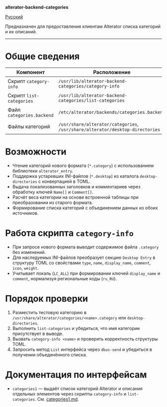 **alterator-backend-categories**

[Русский](README.ru_RU.md)

Предназначен для предоставления клиентам Alterator списка категорий и их описаний.

---

# Общие сведения
| Компонент | Расположение | Назначение |
| --------- | ------------ | ---------- |
| Скрипт `category-info` | `/usr/lib/alterator-backend-categories/category-info` | Возвращает описание категории в формате TOML. |
| Скрипт `list-categories` | `/usr/lib/alterator-backend-categories/list-categories` | Выводит доступные категории Alterator. |
| Файл `categories.backend` | `/etc/alterator/backends/categories.backend` | Реализует backend интерфейса `org.altlinux.alterator.categories1`. |
| Файлы категорий | `/usr/share/alterator/categories`, `/usr/share/alterator/desktop-directories` | Источники данных нового и наследуемого формата. |

# Возможности
- Чтение категорий нового формата (`*.category`) с использованием библиотеки `alterator_entry`.
- Поддержка устаревших INI-файлов (`*.desktop`) из каталога `desktop-directories` с конвертацией в TOML.
- Выдача локализованных заголовков и комментариев через обработку ключей `Name[]` и `Comment[]`.
- Расчёт веса категории на основе встроенной таблицы при преобразовании из старого формата.
- Формирование списка категорий с объединением данных из обоих источников.

# Работа скрипта `category-info`
- При запросе нового формата выводит содержимое файла `.category` без изменений.
- Для наследуемых INI-файлов преобразует секцию `Desktop Entry` в структуру TOML со свойствами `type`, `name`, `display_name`, `comment`, `icon`, `weight`.
- Учитывает локаль (`LC_ALL`) при формировании ключей `display_name` и `comment`, нормализуя региональные коды (`ru_RU`).

# Порядок проверки
1. Разместить тестовую категорию в `/usr/share/alterator/categories/<name>.category` или `desktop-directories`.
2. Выполнить `list-categories` и убедиться, что имя категории присутствует в выводе.
3. Вызвать `category-info <name>` и проверить корректность структуры TOML.
4. Запросить метод `List` интерфейса через `dbus-send` и убедиться в получении объединённого списка.

# Документация по интерфейсам
- `categories1` — выдаёт список категорий Alterator и описания отдельных элементов через скрипты `category-info` и `list-categories`. См. [categories1.md](./categories1.md).
